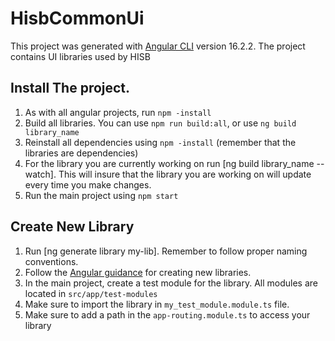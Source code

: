 # HisbCommonUi

This project was generated with [Angular CLI](https://github.com/angular/angular-cli) version 16.2.2.
The project contains UI libraries used by HISB

## Install The project.

1. As with all angular projects, run `npm -install`
2. Build all libraries. You can use `npm run build:all`, or use `ng build library_name`
3. Reinstall all dependencies using `npm -install` (remember that the libraries are dependencies)
4. For the library you are currently working on run [ng build library_name --watch]. This will insure that the library you are working on will update every time you make changes.
5. Run the main project using `npm start`

## Create New Library

1. Run [ng generate library my-lib]. Remember to follow proper naming conventions.
2. Follow the [Angular guidance](https://angular.io/guide/creating-libraries) for creating new libraries. 
3. In the main project, create a test module for the library. All modules are located in `src/app/test-modules`
4. Make sure to import the library in `my_test_module.module.ts` file.
5. Make sure to add a path in the `app-routing.module.ts` to access your library
